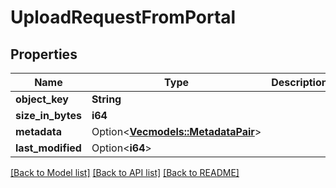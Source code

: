 # UploadRequestFromPortal

## Properties

Name | Type | Description | Notes
------------ | ------------- | ------------- | -------------
**object_key** | **String** |  | 
**size_in_bytes** | **i64** |  | 
**metadata** | Option<[**Vec<models::MetadataPair>**](MetadataPair.md)> |  | [optional]
**last_modified** | Option<**i64**> |  | [optional]

[[Back to Model list]](../README.md#documentation-for-models) [[Back to API list]](../README.md#documentation-for-api-endpoints) [[Back to README]](../README.md)



